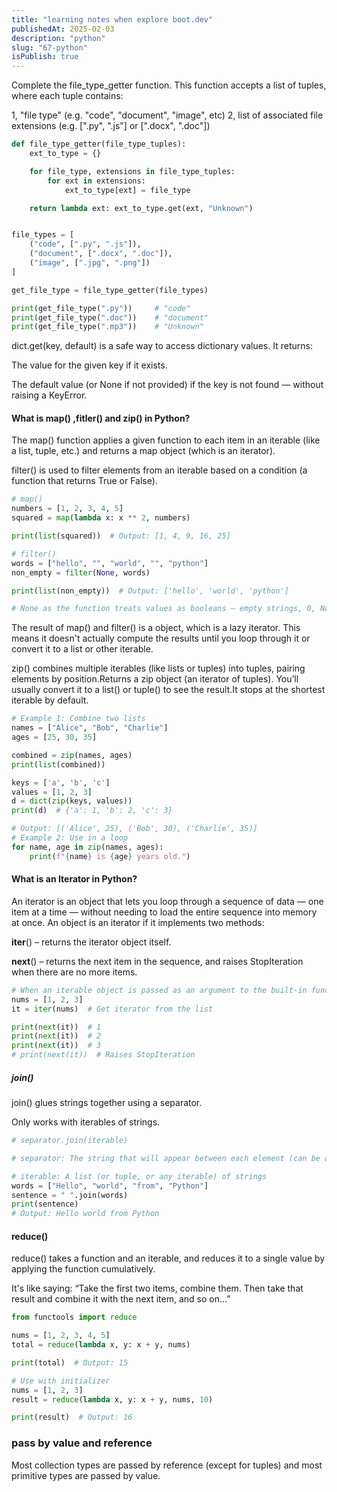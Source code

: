 ```yaml
---
title: "learning notes when explore boot.dev"
publishedAt: 2025-02-03
description: "python"
slug: "67-python"
isPublish: true
---
```


Complete the file_type_getter function. This function accepts a list of tuples, where each tuple contains:

1, "file type" (e.g. "code", "document", "image", etc)
2, list of associated file extensions (e.g. [".py", ".js"] or [".docx", ".doc"])

```py
def file_type_getter(file_type_tuples):
    ext_to_type = {}

    for file_type, extensions in file_type_tuples:
        for ext in extensions:
            ext_to_type[ext] = file_type

    return lambda ext: ext_to_type.get(ext, "Unknown")


file_types = [
    ("code", [".py", ".js"]),
    ("document", [".docx", ".doc"]),
    ("image", [".jpg", ".png"])
]

get_file_type = file_type_getter(file_types)

print(get_file_type(".py"))     # "code"
print(get_file_type(".doc"))    # "document"
print(get_file_type(".mp3"))    # "Unknown"


```
dict.get(key, default) is a safe way to access dictionary values. It returns:

The value for the given key if it exists.

The default value (or None if not provided) if the key is not found — without raising a KeyError.

#### What is map() ,fitler()  and zip() in Python?
The map() function applies a given function to each item in an iterable (like a list, tuple, etc.) and returns a map object (which is an iterator).

filter() is used to filter elements from an iterable based on a condition (a function that returns True or False).


```py
# map()
numbers = [1, 2, 3, 4, 5]
squared = map(lambda x: x ** 2, numbers)

print(list(squared))  # Output: [1, 4, 9, 16, 25]

# filter()
words = ["hello", "", "world", "", "python"]
non_empty = filter(None, words)

print(list(non_empty))  # Output: ['hello', 'world', 'python']

# None as the function treats values as booleans — empty strings, 0, None, etc. are considered False.

```
The result of map() and filter() is a object, which is a lazy iterator. This means it doesn't actually compute the results until you loop through it or convert it to a list or other iterable.

zip() combines multiple iterables (like lists or tuples) into tuples, pairing elements by position.Returns a zip object (an iterator of tuples). You’ll usually convert it to a list() or tuple() to see the result.It stops at the shortest iterable by default.
```py
# Example 1: Combine two lists
names = ["Alice", "Bob", "Charlie"]
ages = [25, 30, 35]

combined = zip(names, ages)
print(list(combined))

keys = ['a', 'b', 'c']
values = [1, 2, 3]
d = dict(zip(keys, values))
print(d)  # {'a': 1, 'b': 2, 'c': 3}

# Output: [('Alice', 25), ('Bob', 30), ('Charlie', 35)]
# Example 2: Use in a loop
for name, age in zip(names, ages):
    print(f"{name} is {age} years old.")


```

#### What is an Iterator in Python?
An iterator is an object that lets you loop through a sequence of data — one item at a time — without needing to load the entire sequence into memory at once.
An object is an iterator if it implements two methods:

__iter__() – returns the iterator object itself.

__next__() – returns the next item in the sequence, and raises StopIteration when there are no more items.
```py
# When an iterable object is passed as an argument to the built-in function iter(), it returns an iterator for the object.
nums = [1, 2, 3]
it = iter(nums)  # Get iterator from the list

print(next(it))  # 1
print(next(it))  # 2
print(next(it))  # 3
# print(next(it))  # Raises StopIteration

```
##### join()
join() glues strings together using a separator.

Only works with iterables of strings.
```py
# separator.join(iterable)

# separator: The string that will appear between each element (can be a space, comma, newline, etc.)

# iterable: A list (or tuple, or any iterable) of strings
words = ["Hello", "world", "from", "Python"]
sentence = " ".join(words)
print(sentence)
# Output: Hello world from Python

```
#### reduce()
reduce() takes a function and an iterable, and reduces it to a single value by applying the function cumulatively.

It's like saying: “Take the first two items, combine them. Then take that result and combine it with the next item, and so on…”
```py
from functools import reduce

nums = [1, 2, 3, 4, 5]
total = reduce(lambda x, y: x + y, nums)

print(total)  # Output: 15

# Use with initializer
nums = [1, 2, 3]
result = reduce(lambda x, y: x + y, nums, 10)

print(result)  # Output: 16

```
### pass by value and reference
Most collection types are passed by reference (except for tuples) and most primitive types are passed by value.